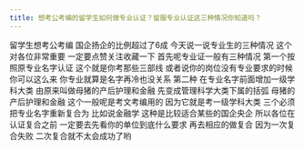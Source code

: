 ```yaml
---
title: 想考公考编的留学生如何做专业认证？留服专业认证这三种情况你知道吗？
---
```

留学生想考公考编
国企扬企的比例超过了6成
今天说一说专业生的三种情况
这个对各位非常重要
一定要点赞关注收藏一下
首先呢专业证一般有三种情况
第一个按照原专业名字认证
这个就是你考那些三部线
或者说你的岗位没有专业要求的时候
你可以这么来
你专业就算是名字再冷也没关系
第二种
在专业名字前面增加一级学科大类
由原来叫做母猪的产后护理和金融
先变成管理科学大类下属的括弧
母猪的产后护理和金融
这个一般呢是考文考编用的
因为它就是考一级学科大类
三个必须把专业名字重新复合为
比如说金融学
这种是比较适合某些的国企央企
所以各位在认证复合之前
一定要去先看你的单位到底什么要求
再去相应的做复合
因为一次复合失败
二次复合就不太会成功了哟
